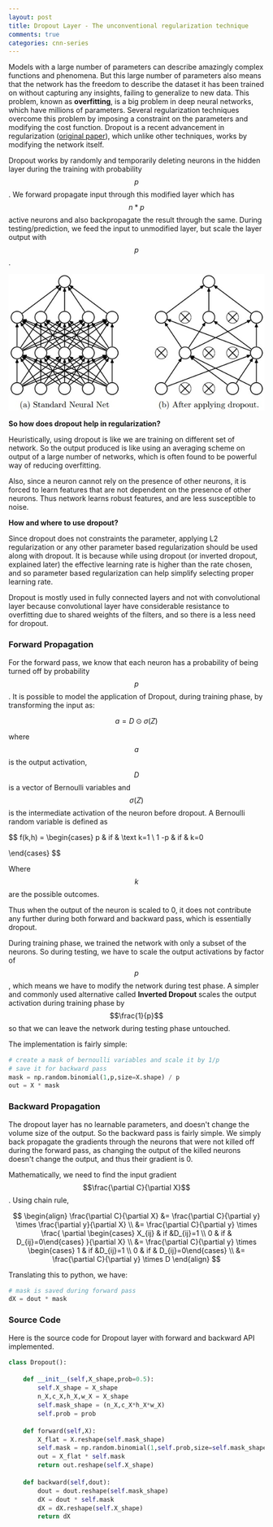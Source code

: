 ```yaml
---
layout: post
title: Dropout Layer - The unconventional regularization technique
comments: true
categories: cnn-series
---
```


Models with a large number of parameters can describe amazingly complex functions and phenomena. But this large number of parameters also means that the network has the freedom to describe the dataset it has been trained on without capturing any insights, failing to generalize to new data. This problem, known as **overfitting**, is a big problem in deep neural networks, which have millions of parameters. Several regularization techniques overcome this problem by imposing a constraint on the parameters and modifying the cost function. Dropout is a recent advancement in regularization ([original paper](https://www.cs.toronto.edu/~hinton/absps/JMLRdropout.pdf)), which unlike other techniques, works by modifying the network itself.

Dropout works by randomly and temporarily deleting neurons in the hidden layer during the training with probability $$p$$. We forward propagate input through this modified layer which has $$n*p$$ active neurons and also backpropagate the result through the same.  During testing/prediction, we feed the input to unmodified layer, but scale the layer output with $$p$$.

![Dropout](/public/images/dropout.jpeg)

**So how does dropout help in regularization?**

Heuristically, using dropout is like we are training on different set of network. So the output produced is like using an averaging scheme on output of a large number of networks, which is often found to be powerful way of reducing overfitting.

Also, since a neuron cannot rely on the presence of other neurons, it is forced to learn features that are not dependent on the presence of other neurons. Thus network learns robust features, and are less susceptible to noise.

**How and where to use dropout?**

Since dropout does not constraints the parameter, applying L2 regularization or any other parameter based regularization should be used along with dropout. It is because while using dropout (or inverted dropout, explained later) the effective learning rate is higher than the rate chosen, and so parameter based regularization can help simplify selecting proper learning rate. 

Dropout is mostly used in fully connected layers and not with convolutional layer because convolutional layer have considerable resistance to overfitting due to shared weights of the filters, and so there is a less need for dropout.

### Forward Propagation

For the forward pass, we know that each neuron has a probability of being turned off by probability $$p$$. It is possible to model the application of Dropout, during training phase, by transforming the input as:



$$
a = D \odot \sigma(Z)
$$


where $$a$$ is the output activation, $$D$$ is a vector of Bernoulli variables and $$\sigma(Z)$$ is the intermediate activation of the neuron before dropout. A Bernoulli random variable is defined as


$$
f(k,h) = \begin{cases} p  & if & \text k=1 \\
1 -p & if & k=0

\end{cases}
$$


Where $$k$$ are the possible outcomes.

Thus when the output of the neuron is scaled to 0, it does not contribute any further during both forward and backward pass, which is essentially dropout.

During training phase, we trained the network with only a subset of the neurons. So during testing, we have to scale the output activations by factor of $$p$$, which means we have to modify the network during test phase. A simpler and commonly used alternative called **Inverted Dropout** scales the output activation during training phase by $$\frac{1}{p}$$ so that we can leave the network during testing phase untouched.

The implementation is fairly simple:

```python
# create a mask of bernoulli variables and scale it by 1/p
# save it for backward pass
mask = np.random.binomial(1,p,size=X.shape) / p
out = X * mask
```

### Backward Propagation

The dropout layer has no learnable parameters, and doesn't change the volume size of the output. So the backward pass is fairly simple. We simply back propagate the gradients through the neurons that were not killed off during the forward pass, as changing the output of the killed neurons doesn't change the output, and thus their gradient is 0. 

Mathematically, we need to find the input gradient $$\frac{\partial C}{\partial X}$$ . Using chain rule,


$$
\begin{align}
\frac{\partial C}{\partial X} &= \frac{\partial C}{\partial y} \times \frac{\partial y}{\partial X} \\
&= \frac{\partial C}{\partial y} \times \frac{ \partial \begin{cases} X_{ij} & if &D_{ij}=1 \\ 0 & if & D_{ij}=0\end{cases}  }{\partial X} \\
&= \frac{\partial C}{\partial y} \times \begin{cases} 1 & if &D_{ij}=1 \\ 0 & if & D_{ij}=0\end{cases}  \\
&= \frac{\partial C}{\partial y} \times D
\end{align}
$$


Translating this to python, we have:

```python
# mask is saved during forward pass
dX = dout * mask
```

### Source Code

Here is the source code for Dropout layer with forward and backward API implemented.

```python
class Dropout():

    def __init__(self,X_shape,prob=0.5):
        self.X_shape = X_shape
        n_X,c_X,h_X,w_X = X_shape
        self.mask_shape = (n_X,c_X*h_X*w_X)
        self.prob = prob

    def forward(self,X):
        X_flat = X.reshape(self.mask_shape)
        self.mask = np.random.binomial(1,self.prob,size=self.mask_shape) / self.prob
        out = X_flat * self.mask
        return out.reshape(self.X_shape)
    
    def backward(self,dout):
        dout = dout.reshape(self.mask_shape)
        dX = dout * self.mask
        dX = dX.reshape(self.X_shape)
        return dX
```